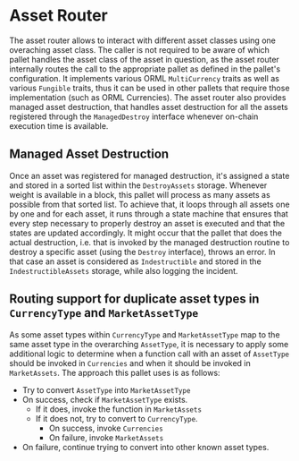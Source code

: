 # Asset Router

The asset router allows to interact with different asset classes using one
overaching asset class. The caller is not required to be aware of which pallet
handles the asset class of the asset in question, as the asset router internally
routes the call to the appropriate pallet as defined in the pallet's
configuration. It implements various ORML `MultiCurrency` traits as well as
various `Fungible` traits, thus it can be used in other pallets that require
those implementation (such as ORML Currencies). The asset router also provides
managed asset destruction, that handles asset destruction for all the assets
registered through the `ManagedDestroy` interface whenever on-chain execution
time is available.

## Managed Asset Destruction

Once an asset was registered for managed destruction, it's assigned a state and
stored in a sorted list within the `DestroyAssets` storage. Whenever weight is
available in a block, this pallet will process as many assets as possible from
that sorted list. To achieve that, it loops through all assets one by one and
for each asset, it runs through a state machine that ensures that every step
necessary to properly destroy an asset is executed and that the states are
updated accordingly. It might occur that the pallet that does the actual
destruction, i.e. that is invoked by the managed destruction routine to destroy
a specific asset (using the `Destroy` interface), throws an error. In that case
an asset is considered as `Indestructible` and stored in the
`IndestructibleAssets` storage, while also logging the incident.

## Routing support for duplicate asset types in `CurrencyType` and `MarketAssetType`

As some asset types within `CurrencyType` and `MarketAssetType` map to the same
asset type in the overarching `AssetType`, it is necessary to apply some
additional logic to determine when a function call with an asset of `AssetType`
should be invoked in `Currencies` and when it should be invoked in
`MarketAssets`. The approach this pallet uses is as follows:

- Try to convert `AssetType` into `MarketAssetType`
- On success, check if `MarketAssetType` exists.
  - If it does, invoke the function in `MarketAssets`
  - If it does not, try to convert to `CurrencyType`.
    - On success, invoke `Currencies`
    - On failure, invoke `MarketAssets`
- On failure, continue trying to convert into other known asset types.

